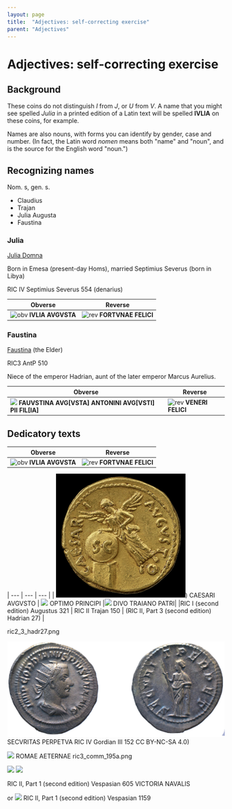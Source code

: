 ```yaml
---
layout: page
title:  "Adjectives: self-correcting exercise"
parent: "Adjectives"
---
```



# Adjectives: self-correcting exercise

## Background

These coins do not distinguish *I* from *J*, or *U* from *V*.  A name that you might see spelled *Julia* in a printed edition of a Latin text will be spelled **IVLIA** on these coins, for example.

Names are also nouns, with forms you can identify by gender, case and number. (In fact, the Latin word *nomen* means both "name" and "noun", and is the source for the English word "noun.")


## Recognizing names



Nom. s, gen. s.

- Claudius
- Trajan
- Julia Augusta
- Faustina


### Julia

[Julia Domna](https://en.wikipedia.org/wiki/Julia_Domna)

Born in Emesa (present-day Homs), married Septimius Severus (born in Libya)

RIC IV Septimius Severus 554 (denarius)

| Obverse | Reverse |
| --- | -- |
| ![obv](http://numismatics.org/collectionimages/19001949/1944/1944.100.51237.obv.width350.jpg)  **IVLIA AVGVSTA** | ![rev](http://numismatics.org/collectionimages/19001949/1944/1944.100.51237.rev.width350.jpg) **FORTVNAE FELICI** |



###  Faustina

[Faustina](https://en.wikipedia.org/wiki/Faustina_the_Elder) (the Elder)

 RIC3 AntP 510

 Niece of the emperor Hadrian, aunt of the later emperor Marcus Aurelius.

| Obverse | Reverse |
| --- | -- |
| ![](http://numismatics.org/collectionimages/19501999/1965/1965.66.33.obv.width350.jpg) **FAUVSTINA AVG[VSTA] ANTONINI AVG[VSTI] PII FIL[IA]** | ![rev](http://numismatics.org/collectionimages/19501999/1965/1965.66.33.rev.width350.jpg) **VENERI FELICI** |




## Dedicatory texts


| Obverse | Reverse |
| --- | -- |
| ![obv](http://numismatics.org/collectionimages/19001949/1944/1944.100.51237.obv.width350.jpg)  **IVLIA AVGVSTA** | ![rev](http://numismatics.org/collectionimages/19001949/1944/1944.100.51237.rev.width350.jpg) **FORTVNAE FELICI** |





| --- | --- | --- |
| <img src="../../../imgs/ric1_2_aug_321.png" width="300"/>) CAESARI AVGVSTO | ![](http://numismatics.org/collectionimages/19501999/1954/1954.256.14.rev.width350.jpg) OPTIMO PRINCIPI |![](http://www.ikmk.at/image/ID60812/rs_exp.jpg) DIVO TRAIANO PATRI|
|RIC I (second edition) Augustus 321 | RIC II Trajan 150 | (RIC II, Part 3 (second edition) Hadrian 27) |



















ric2_3_hadr27.png

![](../../../imgs/ric_4_gord3_152.jpg)
SECVRITAS PERPETVA RIC IV Gordian III 152
CC BY-NC-SA 4.0)

<img src="../../../imgs/ric3_comm_195a.png" width="400"/>
ROMAE AETERNAE
ric3_comm_195a.png



![](http://numismatics.org/collectionimages/19001949/1944/1944.100.41582.obv.width350.jpg)
![](http://numismatics.org/collectionimages/19001949/1944/1944.100.41582.rev.width350.jpg)

RIC II, Part 1 (second edition) Vespasian 605
VICTORIA NAVALIS

or
![](https://ikmk.uni-freiburg.de/image/ID912/rs_exp.jpg)
RIC II, Part 1 (second edition) Vespasian 1159
